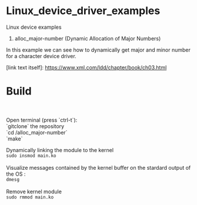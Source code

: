 # Linux_device_driver_examples
Linux device examples

1) alloc_major-number (Dynamic Allocation of Major Numbers)<br />

In this example we can see how to dynamically get major and minor number for a character device driver.<br />

[link text itself]: https://www.xml.com/ldd/chapter/book/ch03.html <br />

# Build<br />
<br />
<br />
Open terminal (press `ctrl-t`):<br />
`gitclone` the repository<br />
`cd /alloc_major-number` <br /> 
`make` <br />

Dynamically linking the module to the kernel<br />
`sudo insmod main.ko`<br />
<br />
Visualize messages contained by the kernel buffer on the stardard output of the OS :<br />
`dmesg`<br />
<br />
Remove kernel module<br />
`sudo rmmod main.ko`<br />
